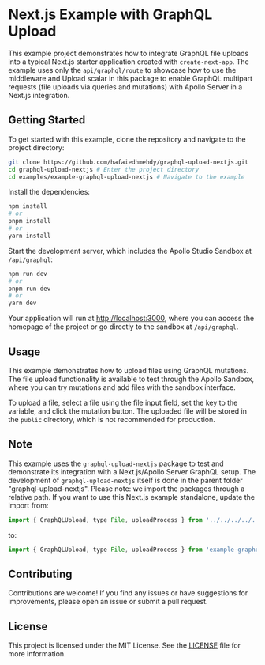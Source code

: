 # Next.js Example with GraphQL Upload

This example project demonstrates how to integrate GraphQL file uploads into a typical Next.js starter application created with `create-next-app`. The example uses only the `api/graphql/route` to showcase how to use the middleware and Upload scalar in this package to enable GraphQL multipart requests (file uploads via queries and mutations) with Apollo Server in a Next.js integration.

## Getting Started

To get started with this example, clone the repository and navigate to the project directory:

```bash
git clone https://github.com/hafaiedhmehdy/graphql-upload-nextjs.git
cd graphql-upload-nextjs # Enter the project directory
cd examples/example-graphql-upload-nextjs # Navigate to the example
```

Install the dependencies:

```bash
npm install
# or
pnpm install
# or
yarn install
```

Start the development server, which includes the Apollo Studio Sandbox at `/api/graphql`:

```bash
npm run dev
# or
pnpm run dev
# or
yarn dev
```

Your application will run at [http://localhost:3000](http://localhost:3000), where you can access the homepage of the project or go directly to the sandbox at `/api/graphql`.

## Usage

This example demonstrates how to upload files using GraphQL mutations. The file upload functionality is available to test through the Apollo Sandbox, where you can try mutations and add files with the sandbox interface.

To upload a file, select a file using the file input field, set the key to the variable, and click the mutation button. The uploaded file will be stored in the `public` directory, which is not recommended for production.

## Note

This example uses the `graphql-upload-nextjs` package to test and demonstrate its integration with a Next.js/Apollo Server GraphQL setup. The development of `graphql-upload-nextjs` itself is done in the parent folder "graphql-upload-nextjs". Please note: we import the packages through a relative path. If you want to use this Next.js example standalone, update the import from:

```javascript
import { GraphQLUpload, type File, uploadProcess } from '../../../../../../index'
```

to:

```javascript
import { GraphQLUpload, type File, uploadProcess } from 'example-graphql-upload-nextjs'
```

## Contributing

Contributions are welcome! If you find any issues or have suggestions for improvements, please open an issue or submit a pull request.

## License

This project is licensed under the MIT License. See the [LICENSE](LICENSE) file for more information.